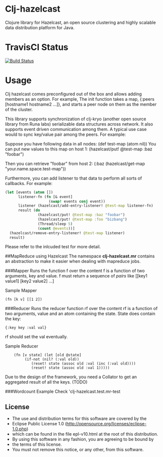 # Clj-hazelcast

Clojure library for Hazelcast, an open source clustering and highly scalable data distribution
platform for Java.

# TravisCI Status

[![Build Status](https://travis-ci.org/runa-labs/clj-hazelcast.png)](https://travis-ci.org/runa-labs/clj-hazelcast)

# Usage

Clj hazelcast comes preconfigured out of the box and allows adding members as an option.
For example, The init function takes a map, {:peers [hostname1 hostname2 ...]}, 
and starts a peer node on them as the member of the cluster.

This library supports synchronization of clj-kryo (another open source library 
from Runa labs) serializable data structures across network. It also supports 
event driven communication among them. A typical use case would to sync key/value
pair among the peers. For example:

Suppose you have following data in all nodes:   (def test-map (atom nil))
You can put new values to this map on host 1:   (hazelcast/put! @test-map :baz "foobar")

Then you can retrieve "foobar" from host 2:    (:baz (hazelcast/get-map "your.name.space.test-map"))

Furthermore, you can add listener to that data to perform all sorts of callbacks. 
For example:

```clj
(let [events (atom [])
      listener-fn (fn [& event]
                    (swap! events conj event))
      listener (hazelcast/add-entry-listener! @test-map listener-fn)
      result (do
               (hazelcast/put! @test-map :baz "foobar")
               (hazelcast/put! @test-map :foo "bizbang")
               (Thread/sleep 5)
               (count @events))]
  (hazelcast/remove-entry-listener! @test-map listener)
  result)
```

Please refer to the inlcuded test for more detail.

##MapReduce using Hazelcast
The namespace **clj-hazelcast.mr** contains an abstraction to make it easier when dealing with mapreduce jobs.

###Mapper
Runs the function f over the content
f is a function of two arguments, key and value.
f must return a sequence of *pairs* like
[[key1 value1] [key2 value2] ...]
	  
Sample Mapper

	(fn [k v] [[1 2])
	
###Reducer 
Runs the reducer function rf over the content
rf is a function of two arguments, value and an atom containing the state.
State does contain the key:
	
	{:key key :val val}

rf should set the val eventually.

Sample Reducer
  
		(fn [v state] (let [old @state]
             (if-not (nil? (:val old))
                (reset! state (assoc old :val (inc (:val old))))
                (reset! state (assoc old :val 1)))))

Due to the design of the framework, you need a Collator to get an aggregated result of all the keys. (TODO)

###Wordcount Example
Check 'clj-hazelcast.test.mr-test


## License

 *   The use and distribution terms for this software are covered by the
 *   Eclipse Public License 1.0 (http://opensource.org/licenses/eclipse-1.0.php)
 *   which can be found in the file epl-v10.html at the root of this distribution.
 *   By using this software in any fashion, you are agreeing to be bound by
 *   the terms of this license.
 *   You must not remove this notice, or any other, from this software.
